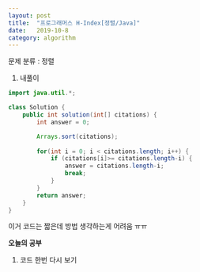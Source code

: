 ```yaml
---
layout: post
title:  "프로그래머스 H-Index[정렬/Java]"
date:   2019-10-8
category: algorithm
---
```


문제 분류 : 정렬



1. 내풀이

```java
import java.util.*;

class Solution {
    public int solution(int[] citations) {
        int answer = 0;

        Arrays.sort(citations);
        
        for(int i = 0; i < citations.length; i++) {
            if (citations[i]>= citations.length-i) {
                answer = citations.length-i;
                break;
            }
        }  
        return answer;   
    }
}
```

이거 코드는 짧은데 방법 생각하는게 어려움 ㅠㅠ


**오늘의 공부**

1. 코드 한번 다시 보기